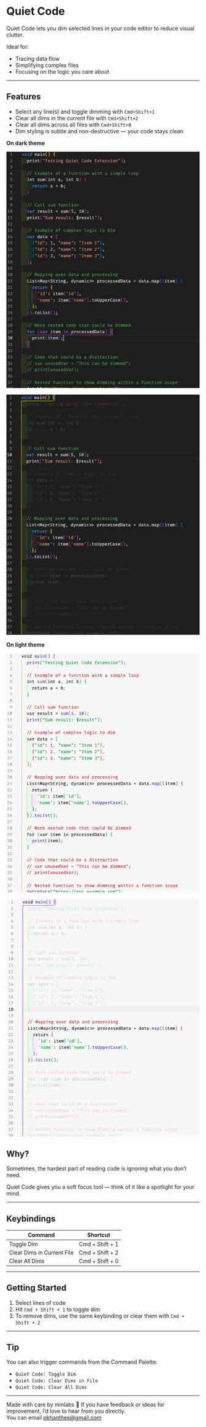 # Quiet Code

Quiet Code lets you dim selected lines in your code editor to reduce visual clutter.

Ideal for:

- Tracing data flow
- Simplifying complex files
- Focusing on the logic you care about

---

## Features

- Select any line(s) and toggle dimming with `Cmd+Shift+1`
- Clear all dims in the current file with `Cmd+Shift+2`
- Clear all dims across all files with `Cmd+Shift+0`
- Dim styling is subtle and non-destructive — your code stays clean

**On dark theme**

![Before dimming](./images/screenshot-dark1.png)

![After dimming](./images/screenshot-dark2.png)

**On light theme**

![Before dimming](./images/screenshot-light1.png)

![After dimming](./images/screenshot-light2.png)

## Why?

Sometimes, the hardest part of reading code is ignoring what you don’t need.

Quiet Code gives you a soft focus tool — think of it like a spotlight for your mind.

---

## Keybindings

| Command                    | Shortcut        |
| -------------------------- | --------------- |
| Toggle Dim                 | Cmd + Shift + 1 |
| Clear Dims in Current File | Cmd + Shift + 2 |
| Clear All Dims             | Cmd + Shift + 0 |

---

## Getting Started

1. Select lines of code
2. Hit `Cmd + Shift + 1` to toggle dim
3. To remove dims, use the same keybinding or clear them with `Cmd + Shift + 2`

---

## Tip

You can also trigger commands from the Command Palette:

- `Quiet Code: Toggle Dim`
- `Quiet Code: Clear Dims in File`
- `Quiet Code: Clear All Dims`

---

Made with care by minlabs 💛
If you have feedback or ideas for improvement, I’d love to hear from you directly.  
You can email pkhanthee@gmail.com
